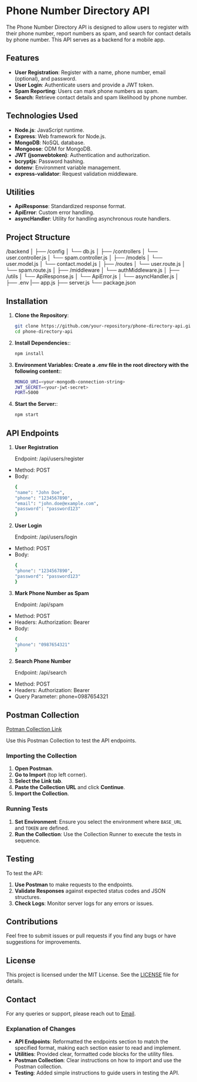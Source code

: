 # Phone Number Directory API

The Phone Number Directory API is designed to allow users to register with their phone number, report numbers as spam, and search for contact details by phone number. This API serves as a backend for a mobile app.

## Features

- **User Registration**: Register with a name, phone number, email (optional), and password.
- **User Login**: Authenticate users and provide a JWT token.
- **Spam Reporting**: Users can mark phone numbers as spam.
- **Search**: Retrieve contact details and spam likelihood by phone number.

## Technologies Used

- **Node.js**: JavaScript runtime.
- **Express**: Web framework for Node.js.
- **MongoDB**: NoSQL database.
- **Mongoose**: ODM for MongoDB.
- **JWT (jsonwebtoken)**: Authentication and authorization.
- **bcryptjs**: Password hashing.
- **dotenv**: Environment variable management.
- **express-validator**: Request validation middleware.

## Utilities

- **ApiResponse**: Standardized response format.
- **ApiError**: Custom error handling.
- **asyncHandler**: Utility for handling asynchronous route handlers.

## Project Structure

/backend
│
├── /config
│ └── db.js
│
├── /controllers
│ └── user.controller.js
│ └── spam.controller.js
│
├── /models
│ └── user.model.js
│ └── contact.model.js
│
├── /routes
│ └── user.route.js
│ └── spam.route.js
│
├── /middleware
│ └── authMiddleware.js
│
├── /utils
│ └── ApiResponse.js
│ └── ApiError.js
│ └── asyncHandler.js
│
├── .env
|── app.js
├── server.js
└── package.json



## Installation

1. **Clone the Repository**:
   ```bash
   git clone https://github.com/your-repository/phone-directory-api.git
   cd phone-directory-api

2. **Install Dependencies:**:
    ```bash 
    npm install
3. **Environment Variables: Create a .env file in the root directory with the following content:**:
    ```bash 
   MONGO_URI=<your-mongodb-connection-string>
   JWT_SECRET=<your-jwt-secret>
   PORT=5000
4. **Start the Server:**:
    ```bash 
   npm start


## API Endpoints
1. **User Registration**

   Endpoint: /api/users/register
 
- Method: POST
- Body: 
  ```bash
  {
  "name": "John Doe",
  "phone": "1234567890",
  "email": "john.doe@example.com",
  "password": "password123"
  }


2. **User Login**

   Endpoint: /api/users/login

- Method: POST
- Body: 
  ```bash
  {
  "phone": "1234567890",
  "password": "password123"
  }


3. **Mark Phone Number as Spam**

   Endpoint: /api/spam

- Method: POST
- Headers:
  Authorization: Bearer <token>
- Body: 
  ```bash
  {
  "phone": "0987654321"
  }

2. **Search Phone Number**

   Endpoint: /api/search

- Method: POST
- Headers:
  Authorization: Bearer <token>
- Query Parameter: phone=0987654321

## Postman Collection

[Potman Collection Link](https://api.postman.com/collections/28694554-23be9f5a-bf4b-4050-a671-61199590e4d9?access_key=PMAT-01HZWNZ1RX8VNTE1FG37FCBZ6V)


Use this Postman Collection to test the API endpoints.

### Importing the Collection

1. **Open Postman**.
2. **Go to Import** (top left corner).
3. **Select the Link tab**.
4. **Paste the Collection URL** and click **Continue**.
5. **Import the Collection**.

### Running Tests

1. **Set Environment**: Ensure you select the environment where `BASE_URL` and `TOKEN` are defined.
2. **Run the Collection**: Use the Collection Runner to execute the tests in sequence.

## Testing

To test the API:

1. **Use Postman** to make requests to the endpoints.
2. **Validate Responses** against expected status codes and JSON structures.
3. **Check Logs**: Monitor server logs for any errors or issues.

## Contributions

Feel free to submit issues or pull requests if you find any bugs or have suggestions for improvements.

## License

This project is licensed under the MIT License. See the [LICENSE](LICENSE) file for details.

## Contact

For any queries or support, please reach out to [Email](mailto:jaspreetsingh6090@gmail.com).



### Explanation of Changes

- **API Endpoints**: Reformatted the endpoints section to match the specified format, making each section easier to read and implement.
- **Utilities**: Provided clear, formatted code blocks for the utility files.
- **Postman Collection**: Clear instructions on how to import and use the Postman collection.
- **Testing**: Added simple instructions to guide users in testing the API.
